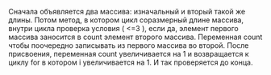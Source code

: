 Сначала объявляется два массива: изначальный и вторый такой же длины. Потом метод, в котором цикл соразмерный длине массива, внутри цикла проверка условия ( <=3 ), если да, элемент первого массива заносится в count элемент второго массива. Переменная count чтобы поочередно записывать из первого массива во второй. После присвоения, переменная count увеличивается на 1 и возвращается к циклу for в котором i увеличивается на 1. И так проверяется до конца.